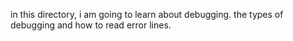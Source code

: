 in this directory, i am going to learn about debugging. the types of debugging and how to read error lines.
